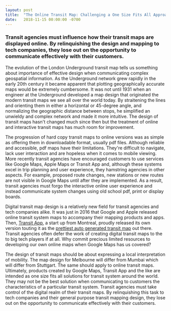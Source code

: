 ```yaml
---
layout: post
title:  "The Online Transit Map: Challenging a One Size Fits All Approach"
date:   2018-11-15 00:00:00 -0700
---
```


### Transit agencies must influence how their transit maps are displayed online. By relinquishing the design and mapping to tech companies, they lose out on the opportunity to communicate effectively with their customers.

The evolution of the London Underground transit map tells us something about importance of effective design when communicating complex geospatial information. As the Underground network grew rapidly in the early 20th century it became apparent that plotting geographically accurate maps would be extremely cumbersome. It was not until 1931 when an engineer at the Underground developed a map design that originated the modern transit maps we see all over the world today. By straitening the lines and orienting them in either a horizontal or 45-degree angle, and normalizing the geographic distance between stops, he simplified an unwieldy and complex network and made it more intuitive. The design of transit maps hasn't changed much since then but the treatment of online and interactive transit maps has much room for improvement.

The progression of hard copy transit maps to online versions was as simple as offering them in downloadable format, usually pdf files. Although reliable and accessible, pdf maps have their limitations. They're difficult to navigate, lack user interaction and are hopeless when it comes to mobile viewing. More recently transit agencies have encouraged customers to use services like Google Maps, Apple Maps or Transit App and, although these systems excel in trip planning and user experience, they hamstring agencies in other aspects. For example, proposed route changes, new stations or new routes are not visible in Google Maps until after they are implemented. As a result, transit agencies must forgo the interactive online user experience and instead communicate system changes using old school pdf, print or display boards.

Digital transit map design is a relatively new field for transit agencies and tech companies alike. It was just in 2016 that Google and Apple released online transit system maps to accompany their mapping products and apps. Then, [Transit App](https://transitapp.com/), a start up from Montreal, proudly released its own version touting it as the [prettiest auto generated transit map](https://medium.com/transit-app/transit-maps-apple-vs-google-vs-us-cb3d7cd2c362) out there. Transit agencies often defer the work of creating digital transit maps to the to big tech players if at all. Why commit precious limited resources to developing our own online maps when Google Maps has us covered?

The design of transit maps should be about expressing a local interpretation of mobility. The map design for Melbourne will differ from Mumbai which will differ from Stuttgart. The same should apply to online transit maps. Ultimately, products created by Google Maps, Transit App and the like are intended as one size fits all solutions for transit system around the world. They may not be the best solution when communicating to customers the characteristics of a particular transit system. Transit agencies must take control of the digital realm of their transit maps. By relinquishing this task to tech companies and their general purpose transit mapping design, they lose out on the opportunity to communicate effectively with their customers.
